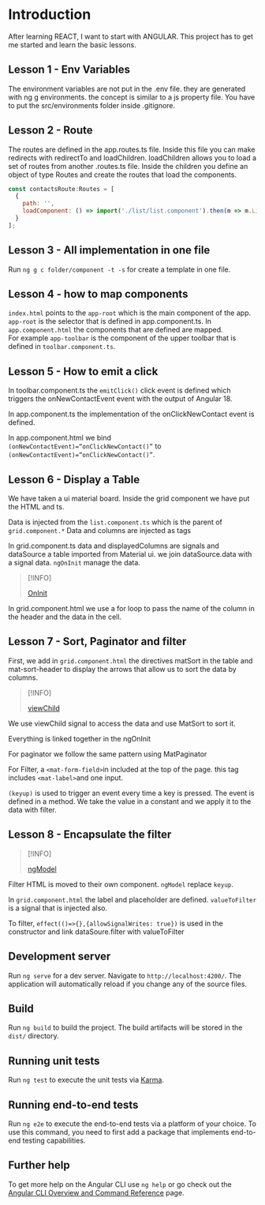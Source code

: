 # Introduction

After learning REACT, I want to start with ANGULAR. This project has to get me started and learn the basic lessons.

## Lesson 1 - Env Variables
The environment variables are not put in the .env file. they are generated with ng g environments. the concept is similar to a js property file. 
You have to put the src/environments folder inside .gitignore.

## Lesson 2 - Route
The routes are defined in the app.routes.ts file. Inside this file you can make redirects with redirectTo and loadChildren. 
loadChildren allows you to load a set of routes from another .routes.ts file.
Inside the children you define an object of type Routes and create the routes that load the components.
```javascript
const contactsRoute:Routes = [
  {
    path: '',
    loadComponent: () => import('./list/list.component').then(m => m.ListComponent)
  }
];
```

## Lesson 3 - All implementation in one file
Run `ng g c folder/component -t -s` for create a template in one file.

## Lesson 4 - how to map components
`index.html` points to the `app-root` which is the main component of the app. `app-root` is the selector that is defined in app.component.ts. 
In `app.component.html` the components that are defined are mapped.  
For example `app-toolbar` is the component of the upper toolbar that is defined in `toolbar.component.ts`.  

## Lesson 5 - How to emit a click
In toolbar.component.ts the `emitClick()` click event is defined which triggers the onNewContactEvent event with the output of Angular 18. 

In app.component.ts the implementation of the onClickNewContact event is defined. 

In app.component.html we bind `(onNewContactEvent)=“onClickNewContact()”` to `(onNewContactEvent)=“onClickNewContact()”`.

## Lesson 6 - Display a Table
We have taken a ui material board. Inside the grid component we have put the HTML and ts.

Data is injected from the `list.component.ts` which is the parent of `grid.component.*` Data and columns are injected as tags

In grid.component.ts data and displayedColumns are signals and dataSource a table imported from Material ui. we join dataSource.data with a signal data. `ngOnInit` manage the data. 

>[!INFO]
>
> [OnInit](https://angular.dev/api/core/OnInit)

In grid.component.html we use a for loop to pass the name of the column in the header and the data in the cell.

## Lesson 7 - Sort, Paginator and filter
First, we add in `grid.component.html` the directives matSort in the table and mat-sort-header to display the arrows that allow us to sort the data by columns.

>[!INFO]
>
> [viewChild](https://angular.dev/api/core/viewChild)

We use viewChild signal to access the data and use MatSort to sort it. 

Everything is linked together in the ngOnInit

For paginator we follow the same pattern using MatPaginator

For Filter, a `<mat-form-field>`in included at the top of the page. this tag includes `<mat-label>`and one input.

`(keyup)` is used to trigger an event every time a key is pressed. The event is defined in a method. We take the value in a constant and we apply it to the data with filter.

## Lesson 8 - Encapsulate the filter

>[!INFO]
>
> [ngModel](https://angular.dev/api/forms/NgModel)

Filter HTML is moved to their own component. `ngModel` replace `keyup`. 

In `grid.component.html` the label and placeholder are defined. `valueToFilter` is a signal that is injected also.

To filter, `effect(()=>{},{allowSignalWrites: true})` is used in the constructor and link dataSoure.filter with valueToFilter

## Development server

Run `ng serve` for a dev server. Navigate to `http://localhost:4200/`. The application will automatically reload if you change any of the source files.

## Build

Run `ng build` to build the project. The build artifacts will be stored in the `dist/` directory.

## Running unit tests

Run `ng test` to execute the unit tests via [Karma](https://karma-runner.github.io).

## Running end-to-end tests

Run `ng e2e` to execute the end-to-end tests via a platform of your choice. To use this command, you need to first add a package that implements end-to-end testing capabilities.

## Further help

To get more help on the Angular CLI use `ng help` or go check out the [Angular CLI Overview and Command Reference](https://angular.dev/tools/cli) page.
